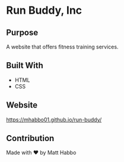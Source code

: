 # Run Buddy, Inc

## Purpose
A website that offers fitness training services.

## Built With
* HTML
* CSS

## Website
https://mhabbo01.github.io/run-buddy/

## Contribution
Made with ❤️ by Matt Habbo
